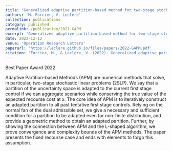 ```yaml
---
title: "Generalized adaptive partition-based method for two-stage stochastic linear programs: Geometric oracle and analysis"
authors: 'M. Forcier, V. Leclère'
collection: publications
category: published
permalink: /publication/2021-GAPM
excerpt: 'Generalized adaptive partition-based method for two-stage stochastic linear programs: Geometric oracle and analysis'
date: 2022-12-12
venue: 'Operation Research Letters'
paperurl: 'https://leclere.github.io/files/papers/2022-GAPM.pdf'
citation: 'Forcier, M., & Leclère, V. (2022). Generalized adaptive partition-based method for two-stage stochastic linear programs: Geometric oracle and analysis. Operations Research Letters, 50(5), 452-457.'
---
```

Best Paper Award 2022

Adaptive Partition-based Methods (APM) are numerical methods that solve, in particular, two-stage stochastic linear problems (2SLP). We say that a partition of the uncertainty space is adapted to the current first stage control if we can aggregate scenarios while conserving the true value of the expected recourse cost at x. The core idea of APM is to iteratively construct an adapted partition to all past tentative first stage controls. Relying on the normal fan of the dual admissible set, we give a necessary and sufficient condition for a partition to be adapted even for non-finite distribution, and provide a geometric method to obtain an adapted partition. Further, by showing the connection between APM and the L-shaped algorithm, we prove convergence and complexity bounds of the APM methods. The paper presents the fixed recourse case and ends with elements to forgo this assumption.
